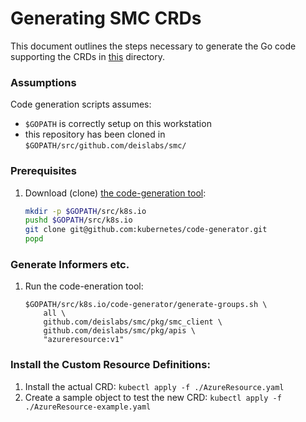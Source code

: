 # Generating SMC CRDs

This document outlines the steps necessary to generate the Go code supporting the CRDs in [this](./crd/) directory.

### Assumptions
Code generation scripts assumes:
  - `$GOPATH` is correctly setup on this workstation
  - this repository has been cloned in `$GOPATH/src/github.com/deislabs/smc/`

### Prerequisites
  1. Download (clone) [the code-generation tool](https://github.com/kubernetes/code-generator):
        ```bash
        mkdir -p $GOPATH/src/k8s.io
        pushd $GOPATH/src/k8s.io
        git clone git@github.com:kubernetes/code-generator.git
        popd
        ```

### Generate Informers etc.
  1. Run the code-eneration tool:
        ```
        $GOPATH/src/k8s.io/code-generator/generate-groups.sh \
            all \
            github.com/deislabs/smc/pkg/smc_client \
            github.com/deislabs/smc/pkg/apis \
            "azureresource:v1"
        ```

### Install the Custom Resource Definitions:
  1. Install the actual CRD: `kubectl apply -f ./AzureResource.yaml`
  1. Create a sample object to test the new CRD: `kubectl apply -f ./AzureResource-example.yaml`
